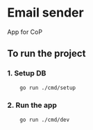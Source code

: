 # Email sender

App for CoP

## To run the project

### 1. Setup DB

```bash
    go run ./cmd/setup
```

### 2. Run the app

```bash
    go run ./cmd/dev
```